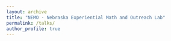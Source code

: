 ```yaml
---
layout: archive
title: "NEMO - Nebraska Experiential Math and Outreach Lab"
permalink: /talks/
author_profile: true
---
```

